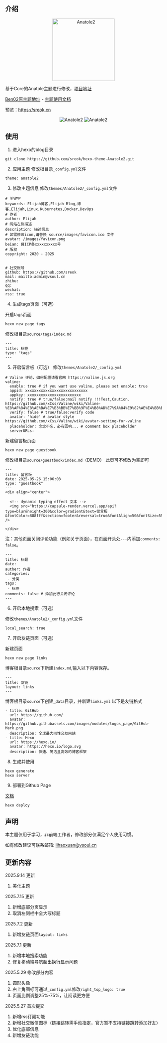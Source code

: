 ## 介绍

<div align=center>
<img src="https://raw.githubusercontent.com/sreok/hexo-theme-Anatole2/refs/heads/main/source/images/logo.png" width = "200" height = "200" alt="Anatole2" />
</div>

基于Core的Anatole主题进行修改，[项目地址](https://github.com/mrcore/hexo-theme-Anatole-Core)

[Ben02原主题地址](https://github.com/Ben02/hexo-theme-Anatole) - [主题使用文档](https://github.com/Ben02/hexo-theme-Anatole/wiki)

预览：https://sreok.cn

<div align=center>
<img src="https://raw.githubusercontent.com/sreok/sreok.github.io/refs/heads/master/images/c3d82da8df320cc6fdf6654ba5a7984b.png" alt="Anatole2" />

<img src="https://raw.githubusercontent.com/sreok/sreok.github.io/refs/heads/master/images/0ae96558f2247fef8963572c1cab3cd4.png" alt="Anatole2" />
</div>

## 使用

1. 进入hexo的blog目录
```
git clone https://github.com/sreok/hexo-theme-Anatole2.git
```

2. 应用主题
修改根目录`_config.yml`文件
```
theme: anatole2
```

3. 修改主题信息
修改`themes/Anatole2/_config.yml`文件
```
# 关键字
keywords: Elijah博客,Elijah Blog,博客,Elijah,Linux,Kubernetes,Docker,DevOps
# 作者
author: Elijah
# 网站左侧描述
description: 描述信息
# 如需修改icon,请替换 source/images/favicon.ico 文件
avatar: /images/favicon.png
beian: 冀ICP备xxxxxxxxxx号
# 版权
copyright: 2020 - 2025


# 社交账号
github: https://github.com/sreok
mail: mailto:admin@vsoul.cn
zhihu: 
qq: 
wechat: 
rss: true
```

4. 生成tags页面（可选）

开启tags页面
```
hexo new page tags
```
修改根目录`source/tags/index.md`
```
---
title: 标签
type: "tags"
---
```

5. 开启留言板（可选）
修改`themes/Anatole2/_config.yml`
```
# Valine 评论，如何配置请看官网 https://valine.js.org
valine:
  enable: true # if you want use valine, please set enable: true
  appid: xxxxxxxxxxxxxxxxxxxxxxxxxxxx
  appkey: xxxxxxxxxxxxxxxxxxxxxxxx
  notify: true # true/false:mail notify !!!Test,Caution. https://github.com/xCss/Valine/wiki/Valine-%E8%AF%84%E8%AE%BA%E7%B3%BB%E7%BB%9F%E4%B8%AD%E7%9A%84%E9%82%AE%E4%BB%B6%E6%8F%90%E9%86%92%E8%AE%BE%E7%BD%AE
  verify: false # true/false:verify code
  avatar: 'hide' # avatar style https://github.com/xCss/Valine/wiki/avatar-setting-for-valine
  placeholder: 念念不忘，必有回响... # comment box placeholder
  serverURLs: 
```

新建留言板页面
```
hexo new page guestbook
```

修改根目录`source/guestbook/index.md`（DEMO）
此页可不修改为空即可
```
---
title: 留言板
date: 2025-05-26 15:06:03
type: "guestbook"
---
<div align="center">
  
  <!-- dynamic typing effect 文本 -->
  <img src="https://capsule-render.vercel.app/api?type=blur&height=300&color=gradient&text=留言板&fontColor=888fff&section=footer&reversal=true&fontAlign=50&fontSize=55&textBg=false" />

</div>
```
注：其他页面关闭评论功能（例如关于页面），在页面开头处`---`内添加`comments: false`。
```
---
title: 标题
date: 
auther: 作者
categories:
 - 分类
tags: 
 - 标签
comments: false # 添加此行关闭评论
---
```

6. 开启本地搜索（可选）

修改`themes/Anatole2/_config.yml`文件
```
local_search: true
```

7. 开启友链页面（可选）

新建页面
```
hexo new page links
```

博客根目录`source`下新建`index.md`,输入以下内容保存。
```
---
title: 友链
layout: links
---
```

博客根目录`source`下创建`_data`目录，并新建`links.yml`
以下是友链格式
```
- title: GitHub
  url: https://github.com/
  avatar: https://github.githubassets.com/images/modules/logos_page/GitHub-Mark.png
  description: 全球最大同性交友网站
- title: Hexo
  url: https://hexo.io/
  avatar: https://hexo.io/logo.svg
  description: 快速、简洁且高效的博客框架
```

8. 生成并使用
```
hexo generate
hexo server
```

9. 部署到Github Page

[文档](http://localhost:4000/2025/05/27/%E3%80%90%E7%AC%94%E8%AE%B0%E3%80%91%E5%9F%BA%E4%BA%8Egithub%20page%E5%88%9B%E5%BB%BAhexo%E4%B8%AA%E4%BA%BA%E5%8D%9A%E5%AE%A2/)
```
hexo deploy
```

## 声明
本主题仅用于学习，非前端工作者，修改部分仅满足个人使用习惯。

如有修改建议可联系邮箱: [lihaoxuan@vsoul.cn](mailto:someone@example.com)

## 更新内容

2025.9.14 更新
1. 美化主题

2025.7.15 更新
1. 新增底部分页显示
2. 取消左侧栏中全大写标题


2025.7.2 更新

1. 新增友链页面`layout: links`

2025.7.1 更新

1. 新增本地搜索功能
2. 修复移动端导航超出换行显示问题

2025.5.29 修改部分内容

1. 圆形头像
2. 右上角图标可通过`_config.yml`修改`right_top_logo: true`
3. 页面比例调整25%-75%，让阅读更方便

2025.5.27  首次提交

1. 新增rss订阅功能
2. 新增社交微信图标（链接跳转需手动指定，官方暂不支持链接跳转添加好友）
3. 优化底部信息
4. 新增友链功能
